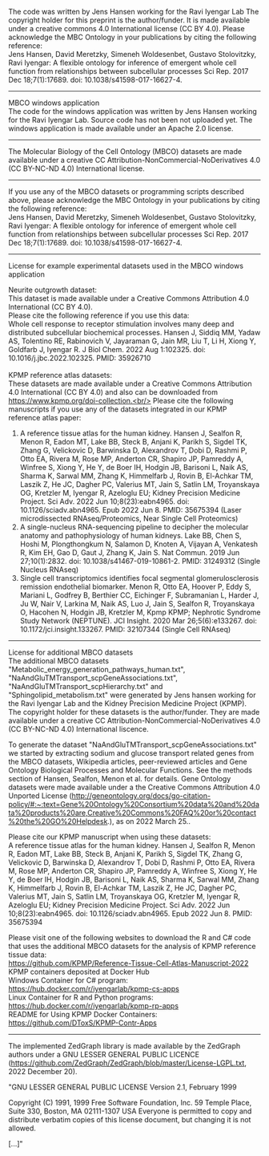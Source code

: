The code was written by Jens Hansen working for the Ravi Iyengar Lab
The copyright holder for this preprint is the author/funder. It is made available under a creative commons 4.0 International license (CC BY 4.0).
Please acknowledge the MBC Ontology in your publications by citing the following reference:<br/>
Jens Hansen, David Meretzky, Simeneh Woldesenbet, Gustavo Stolovitzky, Ravi Iyengar: 
A flexible ontology for inference of emergent whole cell function from relationships between subcellular processes
Sci Rep. 2017 Dec 18;7(1):17689. doi: 10.1038/s41598-017-16627-4.
___________________________________________________________________________________________________________
MBCO windows application<br/>
The code for the windows application was written by Jens Hansen working for the Ravi Iyengar Lab. Source code has not been not uploaded yet. The windows application is made available under an Apache 2.0 license.
___________________________________________________________________________________________________________
The Molecular Biology of the Cell Ontology (MBCO) datasets are made available under a creative CC Attribution-NonCommercial-NoDerivatives 4.0 (CC BY-NC-ND 4.0) International license.
___________________________________________________________________________________________________________
If you use any of the MBCO datasets or programming scripts described above, please acknowledge the MBC Ontology in your publications by citing the following reference:<br/>
Jens Hansen, David Meretzky, Simeneh Woldesenbet, Gustavo Stolovitzky, Ravi Iyengar: A flexible ontology for inference of emergent whole cell function from relationships between subcellular processes Sci Rep. 2017 Dec 18;7(1):17689. doi: 10.1038/s41598-017-16627-4.
___________________________________________________________________________________________________________
License for example experimental datasets used in the MBCO windows application

Neurite outgrowth dataset:<br/>
This dataset is made available under a Creative Commons Attribution 4.0 International (CC BY 4.0).<br>
Please cite the following reference if you use this data:<br>
Whole cell response to receptor stimulation involves many deep and distributed subcellular biochemical processes. Hansen J, Siddiq MM, Yadaw AS, Tolentino RE, Rabinovich V, Jayaraman G, Jain MR, Liu T, Li H, Xiong Y, Goldfarb J, Iyengar R. J Biol Chem. 2022 Aug 1:102325. doi: 10.1016/j.jbc.2022.102325. PMID: 35926710<br>
<br>
KPMP reference atlas datasets:<br/>
These datasets are made available under a Creative Commons Attribution 4.0 International (CC BY 4.0) and also can be downloaded from https://www.kpmp.org/doi-collection.<br/>
Please cite the following manuscripts if you use any of the datasets integrated in our KPMP reference atlas paper:<br/>
1) A reference tissue atlas for the human kidney. Hansen J, Sealfon R, Menon R, Eadon MT, Lake BB, Steck B, Anjani K, Parikh S, Sigdel TK, Zhang G, Velickovic D, Barwinska D, Alexandrov T, Dobi D, Rashmi P, Otto EA, Rivera M, Rose MP, Anderton CR, Shapiro JP, Pamreddy A, Winfree S, Xiong Y, He Y, de Boer IH, Hodgin JB, Barisoni L, Naik AS, Sharma K, Sarwal MM, Zhang K, Himmelfarb J, Rovin B, El-Achkar TM, Laszik Z, He JC, Dagher PC, Valerius MT, Jain S, Satlin LM, Troyanskaya OG, Kretzler M, Iyengar R, Azeloglu EU; Kidney Precision Medicine Project. Sci Adv. 2022 Jun 10;8(23):eabn4965. doi: 10.1126/sciadv.abn4965. Epub 2022 Jun 8. PMID: 35675394  (Laser microdissected RNAseq/Proteomics, Near Single Cell Proteomics)<br/>
2) A single-nucleus RNA-sequencing pipeline to decipher the molecular anatomy and pathophysiology of human kidneys. Lake BB, Chen S, Hoshi M, Plongthongkum N, Salamon D, Knoten A, Vijayan A, Venkatesh R, Kim EH, Gao D, Gaut J, Zhang K, Jain S. Nat Commun. 2019 Jun 27;10(1):2832. doi: 10.1038/s41467-019-10861-2. PMID: 31249312 (Single Nucleus RNAseq)<br/>
3) Single cell transcriptomics identifies focal segmental glomerulosclerosis remission endothelial biomarker. Menon R, Otto EA, Hoover P, Eddy S, Mariani L, Godfrey B, Berthier CC, Eichinger F, Subramanian L, Harder J, Ju W, Nair V, Larkina M, Naik AS, Luo J, Jain S, Sealfon R, Troyanskaya O, Hacohen N, Hodgin JB, Kretzler M, Kpmp KPMP; Nephrotic Syndrome Study Network (NEPTUNE). JCI Insight. 2020 Mar 26;5(6):e133267. doi: 10.1172/jci.insight.133267. PMID: 32107344 (Single Cell RNAseq)<br/>

___________________________________________________________________________________________________________

License for additional MBCO datasets<br/>
The additional MBCO datasets "Metabolic_energy_generation_pathways_human.txt", "NaAndGluTMTransport_scpGeneAssociations.txt", "NaAndGluTMTransport_scpHierarchy.txt" and "Sphingolipid_metabolism.txt" were generated by Jens hansen working for the Ravi Iyengar Lab and the Kidney Precision Medicine Project (KPMP).
The copyright holder for these datasets is the author/funder.
They are made available under a creative CC Attribution-NonCommercial-NoDerivatives 4.0 (CC BY-NC-ND 4.0) International liscence.

To generate the dataset "NaAndGluTMTransport_scpGeneAssociations.txt" we started by extracting sodium and glucose transport related genes from the MBCO datasets, Wikipedia articles, peer-reviewed articles and Gene Ontology Biological Processes and Molecular Functions. See the methods section of Hansen, Sealfon, Menon et al. for details. Gene Ontology datasets were made available under a the Creative Commons Attribution 4.0 Unported License (http://geneontology.org/docs/go-citation-policy/#:~:text=Gene%20Ontology%20Consortium%20data%20and%20data%20products%20are,Creative%20Commons%20FAQ%20or%20contact%20the%20GO%20Helpdesk.), as on 2022 March 25..

Please cite our KPMP manuscript when using these datasets:<br/>
A reference tissue atlas for the human kidney. Hansen J, Sealfon R, Menon R, Eadon MT, Lake BB, Steck B, Anjani K, Parikh S, Sigdel TK, Zhang G, Velickovic D, Barwinska D, Alexandrov T, Dobi D, Rashmi P, Otto EA, Rivera M, Rose MP, Anderton CR, Shapiro JP, Pamreddy A, Winfree S, Xiong Y, He Y, de Boer IH, Hodgin JB, Barisoni L, Naik AS, Sharma K, Sarwal MM, Zhang K, Himmelfarb J, Rovin B, El-Achkar TM, Laszik Z, He JC, Dagher PC, Valerius MT, Jain S, Satlin LM, Troyanskaya OG, Kretzler M, Iyengar R, Azeloglu EU; Kidney Precision Medicine Project. Sci Adv. 2022 Jun 10;8(23):eabn4965. doi: 10.1126/sciadv.abn4965. Epub 2022 Jun 8. PMID: 35675394<br/>

Please visit one of the following websites to download the R and C# code that uses the additional MBCO datasets for the analysis of KPMP reference tissue data:<br/> 
https://github.com/KPMP/Reference-Tissue-Cell-Atlas-Manuscript-2022<br/>
KPMP containers deposited at Docker Hub<br/>
Windows Container for C# program: https://hub.docker.com/r/iyengarlab/kpmp-cs-apps<br/>
Linux Container for R and Python programs: https://hub.docker.com/r/iyengarlab/kpmp-rp-apps<br/>
README for Using KPMP Docker Containers: https://github.com/DToxS/KPMP-Contr-Apps<br/>

___________________________________________________________________________________________________________

The implemented ZedGraph library is made available by the ZedGraph authors under a GNU LESSER GENERAL PUBLIC LICENCE (https://github.com/ZedGraph/ZedGraph/blob/master/License-LGPL.txt, 2022 December 20).

"GNU LESSER GENERAL PUBLIC LICENSE
		       Version 2.1, February 1999

 Copyright (C) 1991, 1999 Free Software Foundation, Inc.
     59 Temple Place, Suite 330, Boston, MA  02111-1307  USA
 Everyone is permitted to copy and distribute verbatim copies
 of this license document, but changing it is not allowed.
 
 [...]"
